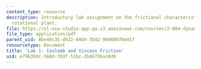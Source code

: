 ```yaml
---
content_type: resource
description: Introductory lab assignment on the frictional characteristics of the
  rotational plant.
file: https://ol-ocw-studio-app-qa.s3.amazonaws.com/courses/2-004-dynamics-and-control-ii-spring-2008/e796350c568df03f51bc2bd475ba10d9_lab1.pdf
file_type: application/pdf
parent_uid: 8be49c35-d622-84b9-3542-9b068070e01f
resourcetype: Document
title: 'Lab 1: Coulomb and Viscous Friction'
uid: e796350c-568d-f03f-51bc-2bd475ba10d9
---
```

